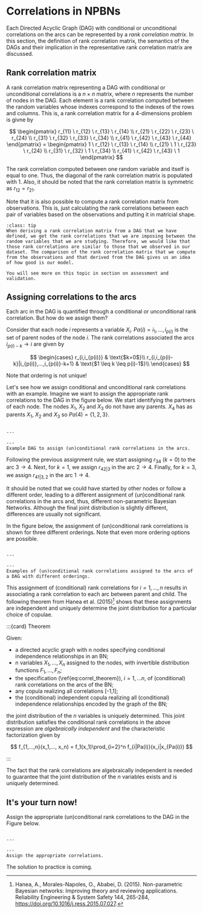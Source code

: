 
# Correlations in NPBNs

Each Directed Acyclic Graph (DAG) with conditional or unconditional correlations on the arcs can be represented by a _rank correlation matrix_. In this section, the definition of rank correlation matrix, the semantics of the DAGs and their implication in the representative rank correlation matrix are discussed.  

## Rank correlation matrix

A rank correlation matrix representing a DAG with conditional or unconditional correlations is a $n \times n$ matrix, where $n$ represents the number of nodes in the DAG. Each element is a rank correlation computed between the random variables whose indexes correspond to the indexes of the rows and columns. This is, a rank correlation matrix for a 4-dimensions problem is givne by

$$
\begin{pmatrix}
r_{11} \ r_{12} \ r_{13} \ r_{14} \\
r_{21} \ r_{22} \ r_{23} \ r_{24} \\
r_{31} \ r_{32} \ r_{33} \ r_{34} \\
r_{41} \ r_{42} \ r_{43} \ r_{44} 
\end{pmatrix} = 
\begin{pmatrix}
1 \ r_{12} \ r_{13} \ r_{14} \\
r_{21} \ 1 \ r_{23} \ r_{24} \\
r_{31} \ r_{32} \ 1 \ r_{34} \\
r_{41} \ r_{42} \ r_{43} \ 1
\end{pmatrix}
$$

The rank correlation computed between one random variable and itself is equal to one. Thus, the diagonal of the rank correlation matrix is populated with 1. Also, it should be noted that the rank correlation matrix is symmetric as $r_{12} = r_{21}$.

Note that it is also possible to compute a rank correlation matrix from observations. This is, just calculating the rank correlations between each pair of variables based on the observations and putting it in matricial shape.

```{admonition} "How do I want my rank correlation matrix of the DAG to be?"
:class: tip
When deriving a rank correlation matrix from a DAG that we have defined, we get the rank correlations that we are imposing between the random variables that we are studying. Therefore, we would like that those rank correlations are similar to those that we observed in our dataset. The comparison of the rank correlation matrix that we compute from the observations and that derived from the DAG gives us an idea of how good is our model.

You will see more on this topic in section on assessment and validation.
```

## Assigning correlations to the arcs

Each arc in the DAG is quantified through a conditional or unconditional rank correlation. But how do we assign them?

Consider that each node $i$ represents a variable $X_i$. $Pa(i)={i_1, ..., i_{p(i)}}$ is the set of parent nodes of the node $i$. The rank correlations associated the arcs $i_{p(i)-k} \to i$ are given by

$$
    \begin{cases}
      r_{i,i_{p(i)}} & \text{$k=0$}\\
      r_{i,i_{p(i)-k}|i_{p(i)},...,i_{p(i)}-k+1} & \text{$1 \leq k \leq p(i)-1$}\\
    \end{cases}       
$$

Note that ordering is not unique!

Let's see how we assign conditional and unconditional rank correlations with an example. Imagine we want to assign the appropriate rank correlations to the DAG in the figure below. We start identifying the partners of each node. The nodes $X_1$, $X_2$ and $X_3$ do not have any parents. $X_4$ has as parents $X_1$, $X_2$ and $X_3$ so $Pa(4)=\{1, 2, 3\}$.

```{figure} ../figures/rank_corr_DAG_empty.png

---

---
Example DAG to assign (un)conditional rank correlations in the arcs.
```

Following the previous assignment rule, we start assigning $r_{34}$ ($k=0$) to the arc $3 \to 4$. Next, for $k=1$, we assign $r_{42|3}$ in the arc $2 \to 4$. Finally, for $k=3$, we assign $r_{41|3,2}$ in the arc $1 \to 4$.

It should be noted that we could have started by other nodes or follow a different order, leading to a different assignment of (un)conditional rank correlations in the arcs and, thus, different non-parametric Bayesian Networks. Although the final joint distribution is slightly different, differences are usually not significant.

In the figure below, the assignment of (un)conditional rank correlations is shown for three different orderings. Note that even more ordering options are possible.

```{figure} ../figures/rank_corr_DAG.png

---

---
Examples of (un)conditional rank correlations assigned to the arcs of a DAG with different orderings.
```

This assignment of (conditional) rank correlations for $i=1,...,n$ results in associating a rank correlation to each arc between parent and child. The following theorem from Hanea et al. (2015)[^hanea] shows that these assignments are independent and uniquely determine the joint distribution for a particular choice of copulae.

:::{card} Theorem

Given:
-  a directed acyclic graph with n nodes specifying conditional independence relationships in an BN;
-  n variables $X_1, ..., X_n$ assigned to the nodes, with invertible distribution functions $F_1, ..., F_n$;
-  the specification (\ref{eq:correl_theorem}), $i=1,...n$, of (conditional) rank correlations on the arcs of the BN;
-  any copula realizing all correlations [-1,1];
-  the (conditional) independent copula realizing all (conditional) independence relationships encoded by the graph of the BN;

the joint distribution of the $n$ variables is uniquely determined. This joint distribution satisfies the conditional rank correlations in the above expression are _algebraically independent_ and the characteristic factorization given by

$$
f_{1,...,n}(x_1,..., x_n) =  f_1(x_1)\prod_{i=2}^n f_{i|Pa(i)}(x_i|x_{Pa(i)})
$$

:::

The fact that the rank correlations are algebraically independent is needed to guarantee that the joint distribution of the $n$ variables exists and is uniquely determined.

## It's your turn now!

Assign the appropriate (un)conditional rank correlations to the DAG in the Figure below.

```{figure} ../figures/non_Assigned_ranks.png

---

---
Assign the appropriate correlations.
```

The solution to practice is coming.

[^hanea]: Hanea, A., Morales-Napoles, O., Ababei, D. (2015). Non-parametric Bayesian networks: Improving theory and reviewing applications. Reliability Engineering & System Safety 144, 265-284, https://doi.org/10.1016/j.ress.2015.07.027.